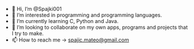 - 👋 Hi, I’m @Spajki001
- 👀 I’m interested in programming and programming languages.
- 🌱 I’m currently learning C, Python and Java.
- 💞️ I’m looking to collaborate on my own apps, programs and projects that I try to make.
- 📫 How to reach me -> spajic.mateo@gmail.com
